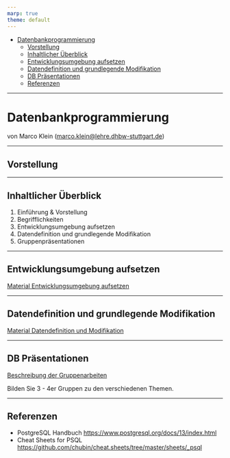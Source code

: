 ```yaml
---
marp: true
theme: default
---
```


- [Datenbankprogrammierung](#datenbankprogrammierung)
  - [Vorstellung](#vorstellung)
  - [Inhaltlicher Überblick](#inhaltlicher-überblick)
  - [Entwicklungsumgebung aufsetzen](#entwicklungsumgebung-aufsetzen)
  - [Datendefinition und grundlegende Modifikation](#datendefinition-und-grundlegende-modifikation)
  - [DB Präsentationen](#db-präsentationen)
  - [Referenzen](#referenzen)

---

# Datenbankprogrammierung <!-- fit -->

von Marco Klein (marco.klein@lehre.dhbw-stuttgart.de)

---

<!-- paginate: true -->
<!-- header: Datenbankprogrammierung -->
<!-- footer: von Marco Klein (marco.klein@lehre.dhbw-stuttgart.de) -->

## Vorstellung <!-- fit -->

<!-- Mentimeter -->

---

## Inhaltlicher Überblick

1. Einführung & Vorstellung
2. Begrifflichkeiten
3. Entwicklungsumgebung aufsetzen
4. Datendefinition und grundlegende Modifikation
5. Gruppenpräsentationen

---

## <!-- fit --> Entwicklungsumgebung aufsetzen

[Material Entwicklungsumgebung aufsetzen](entwicklungsumgebung.md)

---

## Datendefinition und grundlegende Modifikation

[Material Datendefinition und Modifikation](ddl_dml.md)

---

## DB Präsentationen

[Beschreibung der Gruppenarbeiten](https://github.com/marcoklein/dbprogrammierung2021/blob/master/teamwork/presentations.md)

Bilden Sie 3 - 4er Gruppen zu den verschiedenen Themen.

---

## Referenzen

- PostgreSQL Handbuch https://www.postgresql.org/docs/13/index.html
- Cheat Sheets for PSQL https://github.com/chubin/cheat.sheets/tree/master/sheets/_psql
